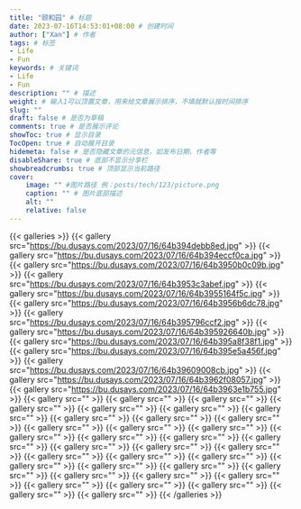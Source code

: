 ```yaml
---
title: "颐和园" # 标题
date: 2023-07-16T14:53:01+08:00 # 创建时间
author: ["Xan"] # 作者
tags: # 标签
- Life
- Fun
keywords: # 关键词
- Life
- Fun
description: "" # 描述
weight: # 输入1可以顶置文章，用来给文章展示排序，不填就默认按时间排序
slug: ""
draft: false # 是否为草稿
comments: true # 是否展示评论
showToc: true # 显示目录
TocOpen: true # 自动展开目录
hidemeta: false # 是否隐藏文章的元信息，如发布日期、作者等
disableShare: true # 底部不显示分享栏
showbreadcrumbs: true # 顶部显示当前路径
cover:
    image: "" #图片路径 例：posts/tech/123/picture.png
    caption: "" # 图片底部描述
    alt: ""
    relative: false
---
```


{{< galleries >}}
{{< gallery src="https://bu.dusays.com/2023/07/16/64b394debb8ed.jpg" >}}
{{< gallery src="https://bu.dusays.com/2023/07/16/64b394eccf0ca.jpg" >}}
{{< gallery src="https://bu.dusays.com/2023/07/16/64b3950b0c09b.jpg" >}}
{{< gallery src="https://bu.dusays.com/2023/07/16/64b3953c3abef.jpg" >}}
{{< gallery src="https://bu.dusays.com/2023/07/16/64b3955164f5c.jpg" >}}
{{< gallery src="https://bu.dusays.com/2023/07/16/64b3956b6dc78.jpg" >}}
{{< gallery src="https://bu.dusays.com/2023/07/16/64b395796ccf2.jpg" >}}
{{< gallery src="https://bu.dusays.com/2023/07/16/64b395926640b.jpg" >}}
{{< gallery src="https://bu.dusays.com/2023/07/16/64b395a8f38f1.jpg" >}}
{{< gallery src="https://bu.dusays.com/2023/07/16/64b395e5a456f.jpg" >}}
{{< gallery src="https://bu.dusays.com/2023/07/16/64b39609008cb.jpg" >}}
{{< gallery src="https://bu.dusays.com/2023/07/16/64b3962f08057.jpg" >}}
{{< gallery src="https://bu.dusays.com/2023/07/16/64b3963e1b755.jpg" >}}
{{< gallery src="" >}}
{{< gallery src="" >}}
{{< gallery src="" >}}
{{< gallery src="" >}}
{{< gallery src="" >}}
{{< gallery src="" >}}
{{< gallery src="" >}}
{{< gallery src="" >}}
{{< gallery src="" >}}
{{< gallery src="" >}}
{{< gallery src="" >}}
{{< gallery src="" >}}
{{< gallery src="" >}}
{{< gallery src="" >}}
{{< gallery src="" >}}
{{< gallery src="" >}}
{{< gallery src="" >}}
{{< gallery src="" >}}
{{< gallery src="" >}}
{{< gallery src="" >}}
{{< gallery src="" >}}
{{< gallery src="" >}}
{{< gallery src="" >}}
{{< gallery src="" >}}
{{< gallery src="" >}}
{{< gallery src="" >}}
{{< gallery src="" >}}
{{< gallery src="" >}}
{{< gallery src="" >}}
{{< gallery src="" >}}
{{< gallery src="" >}}
{{< gallery src="" >}}
{{< gallery src="" >}}
{{< gallery src="" >}}
{{< gallery src="" >}}
{{< /galleries >}}
